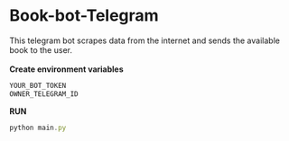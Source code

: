 # Book-bot-Telegram
This telegram bot scrapes data from the internet and sends the available book to the user.<br/>
<br/>
**Create environment variables**<br/>
```javascript
YOUR_BOT_TOKEN
OWNER_TELEGRAM_ID
```
**RUN**
```javascript
python main.py
```
